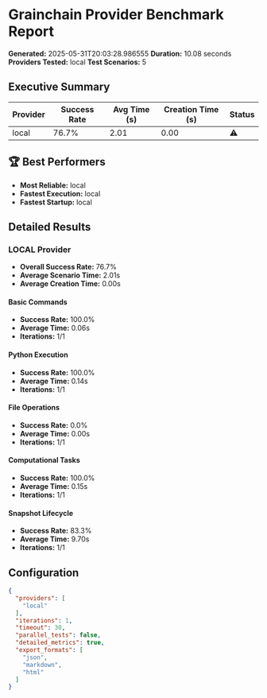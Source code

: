 # Grainchain Provider Benchmark Report

**Generated:** 2025-05-31T20:03:28.986555
**Duration:** 10.08 seconds
**Providers Tested:** local
**Test Scenarios:** 5

## Executive Summary

| Provider | Success Rate | Avg Time (s) | Creation Time (s) | Status |
|----------|--------------|--------------|-------------------|--------|
| local | 76.7% | 2.01 | 0.00 | ⚠️ |

## 🏆 Best Performers

- **Most Reliable:** local
- **Fastest Execution:** local
- **Fastest Startup:** local

## Detailed Results

### LOCAL Provider

- **Overall Success Rate:** 76.7%
- **Average Scenario Time:** 2.01s
- **Average Creation Time:** 0.00s

#### Basic Commands
- **Success Rate:** 100.0%
- **Average Time:** 0.06s
- **Iterations:** 1/1

#### Python Execution
- **Success Rate:** 100.0%
- **Average Time:** 0.14s
- **Iterations:** 1/1

#### File Operations
- **Success Rate:** 0.0%
- **Average Time:** 0.00s
- **Iterations:** 1/1

#### Computational Tasks
- **Success Rate:** 100.0%
- **Average Time:** 0.15s
- **Iterations:** 1/1

#### Snapshot Lifecycle
- **Success Rate:** 83.3%
- **Average Time:** 9.70s
- **Iterations:** 1/1

## Configuration

```json
{
  "providers": [
    "local"
  ],
  "iterations": 1,
  "timeout": 30,
  "parallel_tests": false,
  "detailed_metrics": true,
  "export_formats": [
    "json",
    "markdown",
    "html"
  ]
}
```
